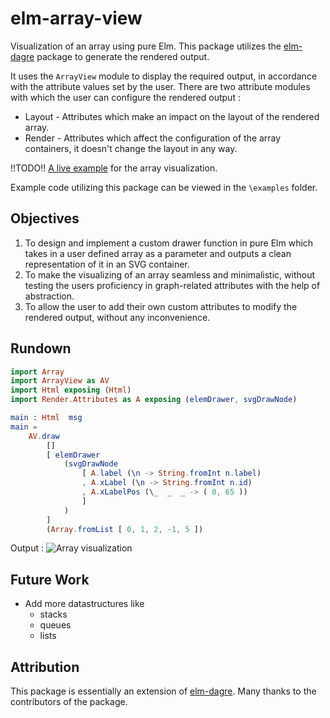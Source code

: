 # elm-array-view 
Visualization of an array using pure Elm. This package utilizes the [elm-dagre](https://package.elm-lang.org/packages/goyalarchit/elm-dagre/latest/) package to generate the rendered output. 

It uses the `ArrayView` module to display the required output, in accordance with the attribute values set by the user.
There are two attribute modules with which the user can configure the rendered output :  
- Layout - Attributes which make an impact on the layout of the rendered array.
- Render - Attributes which affect the configuration of the array containers, it doesn't change the layout in any way. 

!!TODO!! [A live example]() for the array visualization.

Example code utilizing this package can be viewed in the `\examples` folder.

## Objectives
1. To design and implement a custom drawer function in pure Elm which takes in a user defined array as a parameter and outputs a clean representation of it in an SVG container.
2. To make the visualizing of an array seamless and minimalistic, without testing the users proficiency in graph-related attributes with the help of abstraction. 
3. To allow the user to add their own custom attributes to modify the rendered output, without any inconvenience. 

## Rundown

```elm
import Array
import ArrayView as AV
import Html exposing (Html)
import Render.Attributes as A exposing (elemDrawer, svgDrawNode)

main : Html  msg
main =
	AV.draw
		[]
		[ elemDrawer
			(svgDrawNode
				[ A.label (\n -> String.fromInt n.label)
				, A.xLabel (\n -> String.fromInt n.id)
				, A.xLabelPos (\_  _  _ -> ( 0, 65 ))
				]
			)
		]
		(Array.fromList [ 0, 1, 2, -1, 5 ])
```
Output :
![Array visualization](examples/view-output.png)

## Future Work

-  Add more datastructures like
    - stacks
    - queues
    - lists

## Attribution
This package is essentially an extension of [elm-dagre](https://package.elm-lang.org/packages/goyalarchit/elm-dagre/latest/). Many thanks to the contributors of the package.


